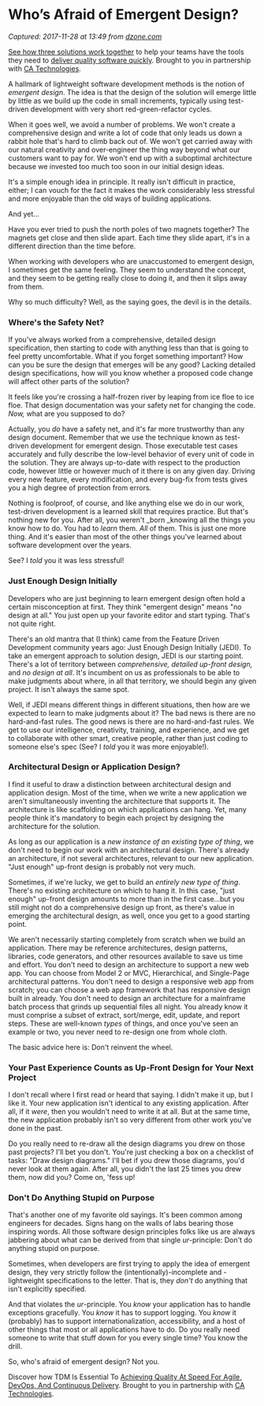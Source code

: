 # Who’s Afraid of Emergent Design?

_Captured: 2017-11-28 at 13:49 from [dzone.com](https://dzone.com/articles/whos-afraid-of-emergent-design?edition=338993&utm_source=Zone%20Newsletter&utm_medium=email&utm_campaign=agile%202017-11-28)_

[See how three solutions work together](https://dzone.com/go?i=204124&u=https%3A%2F%2Fad.doubleclick.net%2Fddm%2Ftrackclk%2FN6040.130331DZONE%2FB11226848.150413346%3Bdc_trk_aid%3D321098505%3Bdc_trk_cid%3D81553809%3Bdc_lat%3D%3Bdc_rdid%3D%3Btag_for_child_directed_treatment%3D) to help your teams have the tools they need to [deliver quality software quickly](https://dzone.com/go?i=204124&u=https%3A%2F%2Fad.doubleclick.net%2Fddm%2Ftrackclk%2FN6040.130331DZONE%2FB11226848.150123399%3Bdc_trk_aid%3D321096583%3Bdc_trk_cid%3D81552442%3Bdc_lat%3D%3Bdc_rdid%3D%3Btag_for_child_directed_treatment%3D). Brought to you in partnership with [CA Technologies](https://dzone.com/go?i=204124&u=https%3A%2F%2Fad.doubleclick.net%2Fddm%2Ftrackclk%2FN6040.130331DZONE%2FB11226848.150413346%3Bdc_trk_aid%3D321098505%3Bdc_trk_cid%3D81553809%3Bdc_lat%3D%3Bdc_rdid%3D%3Btag_for_child_directed_treatment%3D).

A hallmark of lightweight software development methods is the notion of _emergent design_. The idea is that the design of the solution will emerge little by little as we build up the code in small increments, typically using test-driven development with very short red-green-refactor cycles.

When it goes well, we avoid a number of problems. We won't create a comprehensive design and write a lot of code that only leads us down a rabbit hole that's hard to climb back out of. We won't get carried away with our natural creativity and over-engineer the thing way beyond what our customers want to pay for. We won't end up with a suboptimal architecture because we invested too much too soon in our initial design ideas.

It's a simple enough idea in principle. It really isn't difficult in practice, either; I can vouch for the fact it makes the work considerably less stressful and more enjoyable than the old ways of building applications.

And yet…

Have you ever tried to push the north poles of two magnets together? The magnets get close and then slide apart. Each time they slide apart, it's in a different direction than the time before.

When working with developers who are unaccustomed to emergent design, I sometimes get the same feeling. They seem to understand the concept, and they seem to be getting really close to doing it, and then it slips away from them.

Why so much difficulty? Well, as the saying goes, the devil is in the details.

### Where's the Safety Net?

If you've always worked from a comprehensive, detailed design specification, then starting to code with anything less than that is going to feel pretty uncomfortable. What if you forget something important? How can you be sure the design that emerges will be any good? Lacking detailed design specifications, how will you know whether a proposed code change will affect other parts of the solution?

It feels like you're crossing a half-frozen river by leaping from ice floe to ice floe. That design documentation was your safety net for changing the code. _Now,_ what are you supposed to do?

Actually, you _do_ have a safety net, and it's far more trustworthy than any design document. Remember that we use the technique known as test-driven development for emergent design. Those executable test cases accurately and fully describe the low-level behavior of every unit of code in the solution. They are always up-to-date with respect to the production code, however little or however much of it there is on any given day. Driving every new feature, every modification, and every bug-fix from tests gives you a high degree of protection from errors.

Nothing is foolproof, of course, and like anything else we do in our work, test-driven development is a learned skill that requires practice. But that's nothing new for you. After all, you weren't _born _knowing all the things you know how to do. You had to _learn_ them. _All_ of them. This is just one more thing. And it's easier than most of the other things you've learned about software development over the years.

See? I _told_ you it was less stressful!

### Just Enough Design Initially

Developers who are just beginning to learn emergent design often hold a certain misconception at first. They think "emergent design" means "no design at all." You just open up your favorite editor and start typing. That's not quite right.

There's an old mantra that (I think) came from the Feature Driven Development community years ago: Just Enough Design Initially (JEDI). To take an emergent approach to solution design, JEDI is our starting point. There's a lot of territory between _comprehensive, detailed up-front design,_ and _no design at all_. It's incumbent on us as professionals to be able to make judgments about where, in all that territory, we should begin any given project. It isn't always the same spot.

Well, if JEDI means different things in different situations, then how are we expected to learn to make judgments about it? The bad news is there are no hard-and-fast rules. The good news is there are no hard-and-fast rules. We get to use our intelligence, creativity, training, and experience, and we get to collaborate with other smart, creative people, rather than just coding to someone else's spec (See? I _told_ you it was more enjoyable!).

### Architectural Design or Application Design?

I find it useful to draw a distinction between architectural design and application design. Most of the time, when we write a new application we aren't simultaneously inventing the architecture that supports it. The architecture is like scaffolding on which applications can hang. Yet, many people think it's mandatory to begin each project by designing the architecture for the solution.

As long as our application is a _new instance of an existing type of thing_, we don't need to begin our work with an architectural design. There's already an architecture, if not several architectures, relevant to our new application. "Just enough" up-front design is probably not very much.

Sometimes, if we're lucky, we get to build an _entirely new type of thing_. There's no existing architecture on which to hang it. In this case, "just enough" up-front design amounts to more than in the first case…but you still might not do a comprehensive design up front, as there's value in emerging the architectural design, as well, once you get to a good starting point.

We aren't necessarily starting completely from scratch when we build an application. There may be reference architectures, design patterns, libraries, code generators, and other resources available to save us time and effort. You don't need to design an architecture to support a new web app. You can choose from Model 2 or MVC, Hierarchical, and Single-Page architectural patterns. You don't need to design a responsive web app from scratch; you can choose a web app framework that has responsive design built in already. You don't need to design an architecture for a mainframe batch process that grinds up sequential files all night. You already know it must comprise a subset of extract, sort/merge, edit, update, and report steps. These are well-known _types_ of things, and once you've seen an example or two, you never need to re-design one from whole cloth.

The basic advice here is: Don't reinvent the wheel.

### Your Past Experience Counts as Up-Front Design for Your Next Project

I don't recall where I first read or heard that saying. I didn't make it up, but I like it. Your new application isn't identical to any existing application. After all, if it _were_, then you wouldn't need to write it at all. But at the same time, the new application probably isn't so very different from other work you've done in the past.

Do you really need to re-draw all the design diagrams you drew on those past projects? I'll bet you don't. You're just checking a box on a checklist of tasks: "Draw design diagrams." I'll bet if you drew those diagrams, you'd never look at them again. After all, you didn't the last 25 times you drew them, now did you? Come on, 'fess up!

### Don't Do Anything Stupid on Purpose

That's another one of my favorite old sayings. It's been common among engineers for decades. Signs hang on the walls of labs bearing those inspiring words. All those software design principles folks like us are always jabbering about what can be derived from that single _ur_-principle: Don't do anything stupid on purpose.

Sometimes, when developers are first trying to apply the idea of emergent design, they very strictly follow the (intentionally)-incomplete and -lightweight specifications to the letter. That is, they _don't_ do anything that isn't explicitly specified.

And that violates the _ur_-principle. You _know_ your application has to handle exceptions gracefully. You _know_ it has to support logging. You _know_ it (probably) has to support internationalization, accessibility, and a host of other things that most or all applications have to do. Do you really need someone to write that stuff down for you every single time? You know the drill.

So, who's afraid of emergent design? Not you.

Discover how TDM Is Essential To [Achieving Quality At Speed For Agile, DevOps, And Continuous Delivery](https://dzone.com/go?i=204125&u=https%3A%2F%2Fad.doubleclick.net%2Fddm%2Ftrackclk%2FN6040.130331DZONE%2FB11226848.150413345%3Bdc_trk_aid%3D321095198%3Bdc_trk_cid%3D81552443%3Bdc_lat%3D%3Bdc_rdid%3D%3Btag_for_child_directed_treatment%3D). Brought to you in partnership with [CA Technologies](https://dzone.com/go?i=204125&u=https%3A%2F%2Fad.doubleclick.net%2Fddm%2Ftrackclk%2FN6040.130331DZONE%2FB11226848.150413345%3Bdc_trk_aid%3D321095198%3Bdc_trk_cid%3D81552443%3Bdc_lat%3D%3Bdc_rdid%3D%3Btag_for_child_directed_treatment%3D).
